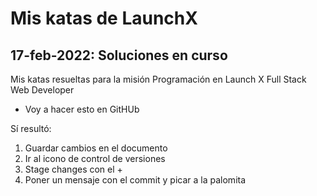 # Mis katas de LaunchX
## 17-feb-2022: Soluciones en curso
Mis katas resueltas para la misión Programación en Launch X Full Stack Web Developer
- Voy a hacer esto en GitHUb

Sí resultó:

1) Guardar cambios en el documento
2) Ir al icono de control de versiones
3) Stage changes con el +
4) Poner un mensaje con el commit y picar a la palomita
